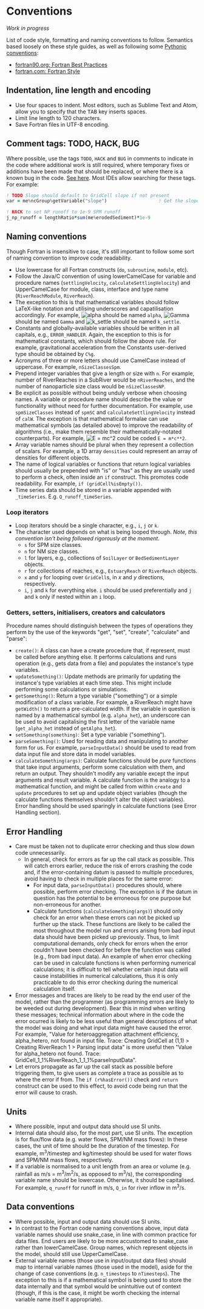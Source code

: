 # Conventions

*Work in progress*

List of code style, formatting and naming conventions to follow. Semantics based loosely on these style guides, as well as following some [Pythonic conventions](https://www.python.org/dev/peps/pep-0008/):
- [fortran90.org: Fortran Best Practices](http://www.fortran90.org/src/best-practices.html)
- [fortran.com: Fortran Style](http://www.fortran.com/Fortran_Style.pdf)

## Indentation, line length and encoding
- Use four spaces to indent. Most editors, such as Sublime Text and Atom, allow you to specify that the <kbd>TAB</kbd> key inserts spaces.
- Limit line length to 120 characters.
- Save Fortran files in UTF-8 encoding.

## Comment tags: TODO, HACK, BUG
Where possible, use the tags `TODO`, `HACK` and `BUG` in comments to indicate in the code where additional work is still required, where temporary fixes or additions have been made that should be replaced, or where there is a known bug in the code. [See here](https://en.wikipedia.org/wiki/Comment_%28computer_programming%29#Tags). Most IDEs allow searching for these tags. For example:

```fortran
! TODO Slope should default to GridCell slope if not present
var = me%ncGroup%getVariable("slope")                   ! Get the slope
```

```fortran
! HACK to set NP runoff to 1e-9 SPM runoff
j_np_runoff = lengthRatio*sum(me%erodedSediment)*1e-9
```

## Naming conventions
Though Fortran is insensitive to case, it's still important to follow some sort of naming convention to improve code readability.
- Use lowercase for all Fortran constructs (`do`, `subroutine`, `module`, etc).
- Follow the Java/C convention of using lowerCamelCase for variable and procedure names (`settlingVelocity`, `calculateSettlingVelocity`) and UpperCamelCase for module, class, interface and type name (`RiverReachModule`, `RiverReach`).
- The exception to this is that mathematical variables should follow LaTeX-like notation and utilising underscores and capatilisation accordingly. For example, ![alpha](https://latex.codecogs.com/gif.latex?\alpha) should be named `alpha`, ![Gamma](https://latex.codecogs.com/gif.latex?\Gamma) should be named `Gamma` and ![k_settle](https://latex.codecogs.com/gif.latex?k_{\text{settle}}) should be named `k_settle`.
- Constants and globally-available variables should be written in all capitals, e.g., `ERROR_HANDLER`. Again, the exception to this is for mathematical constants, which should follow the above rule. For example, gravitational acceleration from the Constants user-derived type should be obtained by `C%g`.
- Acronyms of three or more letters should use CamelCase instead of uppercase. For example, `nSizeClassesSpm`.
- Prepend integer variables that give a length or size with `n`. For example, number of RiverReaches in a SubRiver would be `nRiverReaches`, and the number of nanoparticle size class would be `nSizeClassesNP`.
- Be explicit as possible without being unduly verbose when choosing names. A variable or procedure name should describe the value or functionality without need for further documentation. For example, use `spmSizeClasses` instead of `spmSC` and `calculateSettlingVelocity` instead of `calW`. The exception is that mathematical formalae can use mathematical symbols (as detailed above) to improve the readability of algorithms (i.e., make them resemble their mathematically-notated counterparts). For example, ![E = mc^2](https://latex.codecogs.com/gif.latex?E=mc^2) could be coded `E = m*c**2`.
- Array variable names should be plural when they represent a collection of scalars. For example, a 1D array `densities` could represent an array of densities for different objects.
- The name of logical variables or functions that return logical variables should usually be prepended with "is" or "has" as they are usually used to perform a check, often inside an `if` construct. This promotes code readability. For example, `if (gridCell%isEmpty())`.
- Time series data should be stored in a variable appended with `_timeSeries`. E.g. `Q_runoff_timeSeries`.

### Loop iterators
- Loop iterators should be a single character, e.g., `i`, `j` or `k`.
- The character used depends on what is being looped through. *Note, this convention isn't being followed rigorously at the moment.*
	+ `s` for SPM size classes.
	+ `n` for NM size classes.
	+ `l` for layers, e.g., collections of `SoilLayer` or `BedSedimentLayer` objects.
	+ `r` for collections of reaches, e.g., `EstuaryReach` or `RiverReach` objects.
	+ `x` and `y` for looping over `GridCell`s, in *x* and *y* directions, respectively.
	+ `i`, `j` and `k` for everything else. `i` should be used preferentially and `j` and `k` only if nested within an `i` loop.

### Getters, setters, initialisers, creators and calculators
Procedure names should distinguish between the types of operations they perform by the use of the keywords "get", "set", "create", "calculate" and "parse":
- `create()`: A class can have a create procedure that, if represent, must be called before anything else. It performs calculations and runs operation (e.g., gets data from a file) and populates the instance's type variables.
- `updateSomething()`: Update methods are primarily for updating the instance's type variables at each time step. This might include performing some calculations or simulations.
- `getSomething()`: Return a type variable ("something") or a simple modification of a class variable. For example, a RiverReach might have `getWidth()` to return a pre-calculated width. If the variable in question is named by a mathematical symbol (e.g. `alpha_het`), an underscore can be used to avoid capitalising the first letter of the variable name (`get_alpha_het` instead of `getAlpha_het`).
- `setSomething(something)`: Set a type variable ("something").
- `parseSomething()`: Used for reading data and manipulating to another form for us. For example, `parseInputData()` should be used to read from data input file and store data in model variables.
- `calculateSomething(args)`: Calculate functions should be *pure* functions that take input arguments, perform some calculation with them, and return an output. They shouldn't modify any variable except the input arguments and result variable. A calculate function is the analogy to a mathematical function, and might be called from within `create` and `update` procedures to set up and update object variables (though the calculate functions themselves shouldn't alter the object variables). Error handling should be used sparingly in calculate functions (see Error Handling section).

## Error Handling
- Care must be taken not to duplicate error checking and thus slow down code unnecessarily.
	+ In general, check for errors as far up the call stack as possible. This will catch errors earlier, reduce the risk of errors crashing the code and, if the error-containing datum is passed to multiple procedures, avoid having to check in multiple places for the same error:
		* For input data, `parseInputData()` procedures should, where possible, perform error checking. The exception is if the datum in question has the potential to be erroneous for one purpose but non-erroneous for another.
		* Calculate functions (`calculateSomething(args)`) should only check for an error when these errors can not be picked up further up the stack. These functions are likely to be called the most throughout the model run and errors arising from bad input data should have been picked up previously. Thus, to limit computational demands, only check for errors when the error couldn't have been checked for before the function was called (e.g., from bad input data). An example of when error checking can be used in calculate functions is when performing numerical calculations; it is difficult to tell whether certain input data will cause instabilities in numerical calculations, thus it is only practicable to do this error checking during the numerical calculation itself.
- Error messages and traces are likely to be read by the end user of the model, rather than the programmer (as programming errors are likely to be weeded out during development). Bear this in mind when writing these messages; technical information about where in the code the error ocurred is likely to be less useful than general descriptions of what the model was doing and what input data might have caused the error. For example, "Value for heteroaggregation attachment efficiency, alpha_hetero, not found in input file. Trace: Creating GridCell at (1,1) > Creating RiverReach 1 > Parsing input data" is more useful then "Value for alpha_hetero not found. Trace: GridCell_1_1%RiverReach_1_1_1%parseInputData".
- Let errors propagate as far up the call stack as possible before triggering them, to give users as complete a trace as possible as to where the error if from. The `if (r%hasError())` check and `return` construct can be used to this effect, to avoid code being run that the error will cause to crash.

## Units
 - Where possible, input and output data should use SI units.
 - Internal data should also, for the most part, use SI units. The exception is for flux/flow data (e.g. water flows, SPM/NM mass flows): In these cases, the unit of time should be the duration of the timestep. For example, m<sup>3</sup>/timestep and kg/timestep should be used for water flows and SPM/NM mass flows, respectively.
 - If a variable is normalised to a unit length from an area or volume (e.g. rainfall as m/s = m<sup>3</sup>/m<sup>2</sup>/s, as opposed to m<sup>3</sup>/s), the corresponding variable name should be lowercase. Otherwise, it should be capitalised. For example, `q_runoff` for runoff in m/s, `Q_in` for river inflow in m<sup>3</sup>/s.

## Data conventions
- Where possible, input and output data should use SI units.
- In contrast to the Fortran code naming conventions above, input data variable names should use snake_case, in line with common practice for data files. End users are likely to be more accustomed to snake_case rather than lowerCamelCase. Group names, which represent objects in the model, should still use UpperCamelCase.
- External variable names (those use in input/output data files) should map to internal variable names (those used in the model), aside for the change of case conventions (e.g. `n_timesteps` to `nTimesteps`). The exception to this is if a mathematical symbol is being used to store the data internally and that symbol would be unintuitive out of context (though, if this is the case, it might be worth checking the internal variable name itself it appropriate).